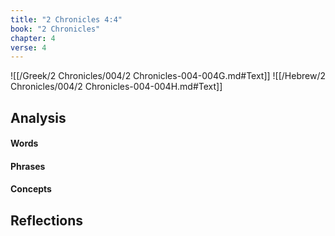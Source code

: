 ```yaml
---
title: "2 Chronicles 4:4"
book: "2 Chronicles"
chapter: 4
verse: 4
---
```

![[/Greek/2 Chronicles/004/2 Chronicles-004-004G.md#Text]]
![[/Hebrew/2 Chronicles/004/2 Chronicles-004-004H.md#Text]]

## Analysis

#### Words

#### Phrases

#### Concepts

## Reflections
